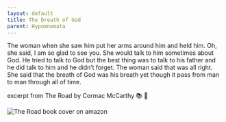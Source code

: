 ```yaml
---
layout: default
title: The breath of God
parent: Hypomnemata
---
```

The woman when she saw him put her arms around him and held him. Oh, she said, I am so glad to see you. She would talk to him sometimes about God. He tried to talk to God but the best thing was to talk to his father and he did talk to him and he didn’t forget. The woman said that was all right. She said that the breath of God was his breath yet though it pass from man to man through all of time.

excerpt from The Road by Cormac McCarthy 📚 💬

![The Road book cover on amazon](https://7robots.micro.blog/uploads/2024/8306630dfe.jpg "The Road book cover on amazon")
